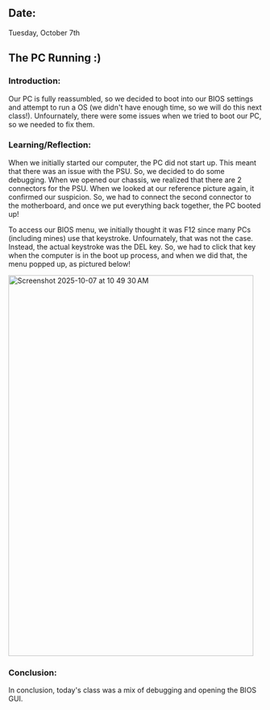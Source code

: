 ## Date:
Tuesday, October 7th

## The PC Running :)

### Introduction:
Our PC is fully reassumbled, so we decided to boot into our BIOS settings and attempt to run a OS (we didn't have enough time, so we will do this next class!). Unfournately, there were some issues when we tried to boot our PC, so we needed to fix them.

### Learning/Reflection:

When we initially started our computer, the PC did not start up. This meant that there was an issue with the PSU. So, we decided to do some debugging. When we opened our chassis, we realized that there are 2 connectors for the PSU. When we looked at our reference picture again, it confirmed our suspicion. So, we had to connect the second connector to the motherboard, and once we put everything back together, the PC booted up!

To access our BIOS menu, we initially thought it was F12 since many PCs (including mines) use that keystroke. Unfournately, that was not the case. Instead, the actual keystroke was the DEL key. So, we had to click that key when the computer is in the boot up process, and when we did that, the menu popped up, as pictured below!

<img width="486" height="756" alt="Screenshot 2025-10-07 at 10 49 30 AM" src="https://github.com/user-attachments/assets/6bcede6c-eef5-4348-ac9e-2a078f861595" />

### Conclusion:
In conclusion, today's class was a mix of debugging and opening the BIOS GUI. 
